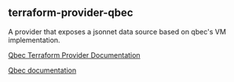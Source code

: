 terraform-provider-qbec
---

A provider that exposes a jsonnet data source based on qbec's VM implementation.

[Qbec Terraform Provider Documentation](https://registry.terraform.io/providers/splunk/qbec/latest/docs?pollNotifications=true)

[Qbec documentation](https://qbec.io)
